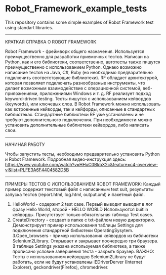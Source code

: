 # Robot_Framework_example_tests
This repository contains some simple examples of Robot Framework test using standart libraries.
______________
КРАТКАЯ СПРАВКА О ROBOT FRAMEWORK

  Robot Framework - фреймворк общего назначения. Используется преимущественно для разработки приемочных тестов. Написан на Python, как и его библиотеки, соответственно, автотесты также пишутся преимущественно с использованием Python. Однако возможно написание тестов на Java, C#, Ruby (но необходимо предварительно подключить соответствующие библиотеки).
  RF обладает архитектурой, которая позволяет подключать разнообразные инструменты, что делает возможным взаимодействие с операционной системой,  веб-приложениями, приложениями Windows и т. д.
  RF реализует подход keyword-driven testing. Тесты пишутся с использованием кейвордов (keywords), или ключевых слов.
  В Robot Framework можно использовать как встроенные кейворды, так и кейфорды, описанные в стандартных библиотеках. Стандартные библиотеки RF уже установлены и не требуют дополнительного подключения. При необходимости можно установить дополнительные библиотеки кейвордов, либо написать свои.
______________
НАЧИНАЯ РАБОТУ

Чтобы запустить тесты, необходимо предварительно установить Python и Robot Framework. Подробная видео-инструкция здесь:
https://www.youtube.com/watch?v=HHuC0BkbX2c&feature=c4-overview-vl&list=PLFE3A6F4404582D5B


______________
ПРИМЕРЫ ТЕСТОВ С ИСПОЛЬЗОВАНИЕМ ROBOT FRAMEWORK:
  Каждый пример содержит текстовый файл с написанным test suit, результаты запуска тестов (report.html, log.html, output.xml) и пакетный файл.
  1. HelloWorld - содержит 2 test case. Первый выводит выводит в лог фразу Hello World, второй - HELLO WORLD Используются buitlin кейворды. Присутствует только обязательная таблица Test cases.
  2. CreateDirectory - создает в папке с txt-файлом новую директорию. Демонстрирует пример использования таблицы Settings для подключения стандартной бибиотеки OperatingSysytem.
  3.Open_browsers - пример использования кейвордов из библиотеки Selenium2Library. Открывает и закрывает поочередно три браузера. В таблице Settings указана используемая библиотека, а также прописано условие завершения теста - закрыть браузер. ВАЖНО: Тесты с использованием кейвордов Selenium2Library не будут работать, если не будут установлены IEDriverDerver (Internet Explorer), geckondriver(Firefox), chromedriver.


